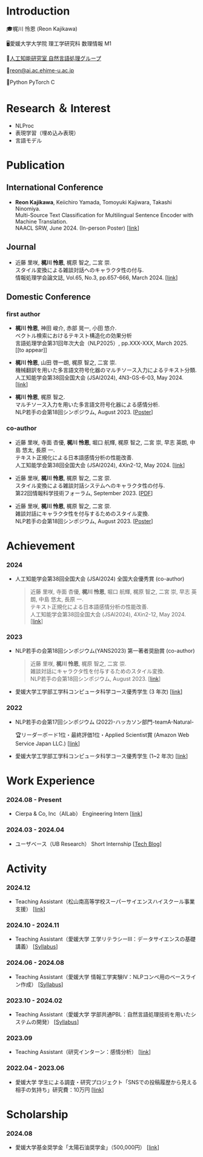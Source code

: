 # Introduction
:mortar_board:梶川 怜恩 (Reon Kajikawa)

🖥️愛媛大学大学院 理工学研究科 数理情報 M1

:microscope:[人工知能研究室 自然言語処理グループ](https://sites.google.com/view/ehime-nlp/)

:postbox:reon@ai.ac.ehime-u.ac.jp

:bug:Python PyTorch C

# Research ＆ Interest
- NLProc
- 表現学習（埋め込み表現）
- 言語モデル

# Publication

## International Conference
- **Reon Kajikawa**, Keiichiro Yamada, Tomoyuki Kajiwara, Takashi Ninomiya. <br>
Multi-Source Text Classification for Multilingual Sentence Encoder with Machine Translation. <br>
NAACL SRW, June 2024. (In-person Poster) [[link](https://aclanthology.org/2024.naacl-srw.24/)] 

## Journal
- 近藤 里咲, **梶川 怜恩**, 梶原 智之, 二宮 崇. <br>
スタイル変換による雑談対話へのキャラクタ性の付与. <br>
情報処理学会論文誌, Vol.65, No.3, pp.657-666, March 2024. [[link](https://ipsj.ixsq.nii.ac.jp/ej/?action=pages_view_main&active_action=repository_view_main_item_detail&item_id=233361&item_no=1&page_id=13&block_id=8)]

## Domestic Conference
### first author

- **梶川 怜恩**, 神田 峻介, 赤部 晃一, 小田 悠介. <br>
ベクトル検索におけるテキスト構造化の効果分析 <br>
言語処理学会第31回年次大会（NLP2025）, pp.XXX-XXX, March 2025. [[to appear]]

- **梶川 怜恩**, 山田 啓一朗, 梶原 智之, 二宮 崇. <br>
機械翻訳を用いた多言語文符号化器のマルチソース入力によるテキスト分類. <br>
人工知能学会第38回全国大会 (JSAI2024), 4N3-GS-6-03, May 2024. [[link](https://www.jstage.jst.go.jp/article/pjsai/JSAI2024/0/JSAI2024_4N3GS603/_article/-char/ja/)] <!-- \[[PDF](URL)\] -->

- **梶川 怜恩**, 梶原 智之. <br>
マルチソース入力を用いた多言語文符号化器による感情分析. <br>
NLP若手の会第18回シンポジウム, August 2023. [[Poster](https://github.com/Lemond-sp/Lemond-sp/blob/main/yans23_poster.pdf)] <!-- \[[PDF](URL)\] -->

### co-author
- 近藤 里咲, 寺面 杏優, **梶川 怜恩**, 堀口 航輝, 梶原 智之, 二宮 崇, 早志 英朗, 中島 悠太, 長原 一. <br>
テキスト正規化による日本語感情分析の性能改善. <br>
人工知能学会第38回全国大会 (JSAI2024), 4Xin2-12, May 2024. [[link](https://www.jstage.jst.go.jp/article/pjsai/JSAI2024/0/JSAI2024_4Xin212/_article/-char/ja/)] <!-- \[[PDF](URL)\] -->

- 近藤 里咲, **梶川 怜恩**, 梶原 智之, 二宮 崇. <br>
スタイル変換による雑談対話システムへのキャラクタ性の付与. <br>
第22回情報科学技術フォーラム, September 2023. [[PDF](https://moguranosenshi.sakura.ne.jp/publications/fit2023-kondo.pdf)] <!-- \[[PDF](URL)\] -->

- 近藤 里咲, **梶川 怜恩**, 梶原 智之, 二宮 崇. <br>
雑談対話にキャラクタ性を付与するためのスタイル変換. <br>
NLP若手の会第18回シンポジウム, August 2023. [[Poster](https://github.com/Lemond-sp/Lemond-sp/blob/main/yans23_poster_kondo.pdf)] <!-- \[[PDF](URL)\] -->

# Achievement
### 2024
- 人工知能学会第38回全国大会 (JSAI2024) 全国大会優秀賞 (co-author)
  
  > 近藤 里咲, 寺面 杏優, **梶川 怜恩**, 堀口 航輝, 梶原 智之, 二宮 崇, 早志 英朗, 中島 悠太, 長原 一. <br>
  > テキスト正規化による日本語感情分析の性能改善. <br>
  > 人工知能学会第38回全国大会 (JSAI2024), 4Xin2-12, May 2024. [[link](https://www.ai-gakkai.or.jp/about/award/jsai_award-conf/)]
  
### 2023
- NLP若手の会第18回シンポジウム(YANS2023) 第一著者奨励賞 (co-author)
  > 近藤 里咲, **梶川 怜恩**, 梶原 智之, 二宮 崇. <br>
  > 雑談対話にキャラクタ性を付与するためのスタイル変換. <br>
  > NLP若手の会第18回シンポジウム, August 2023. [[link](https://yans.anlp.jp/entry/award)]

- 愛媛大学工学部工学科コンピュータ科学コース優秀学生 (3 年次) [[link](https://www.cs.ehime-u.ac.jp/%E5%9C%A8%E5%AD%A6%E7%94%9F%E3%81%AE%E6%96%B9/%E5%84%AA%E7%A7%80%E5%AD%A6%E7%94%9F%E8%A1%A8%E5%BD%B0%E5%88%B6%E5%BA%A6/)]

### 2022
- NLP若手の会第17回シンポジウム (2022)-ハッカソン部門-teamA-Natural-

  :trophy:リーダーボード1位・最終評価1位・Applied Scientist賞 (Amazon Web Service Japan LLC.) [[link](https://yans.anlp.jp/entry/yans2022report)]

- 愛媛大学工学部工学科コンピュータ科学コース優秀学生 (1~2 年次) [[link](https://www.cs.ehime-u.ac.jp/%E5%9C%A8%E5%AD%A6%E7%94%9F%E3%81%AE%E6%96%B9/%E5%84%AA%E7%A7%80%E5%AD%A6%E7%94%9F%E8%A1%A8%E5%BD%B0%E5%88%B6%E5%BA%A6/)]

# Work Experience
### 2024.08 - Present
- Cierpa & Co, Inc（AILab） Engineering Intern [[link](https://herp.careers/v1/cierpa0905/JBaL-xUsJ7gk)]

### 2024.03 - 2024.04
- ユーザベース（UB Research） Short Internship [[Tech Blog](https://tech.uzabase.com/entry/2024/04/02/173958)]

# Activity
### 2024.12
- Teaching Assistant（松山南高等学校スーパーサイエンスハイスクール事業支援） [[link](https://x.com/EhimeNLP/status/1871456957984604492)]

### 2024.10 - 2024.11
- Teaching Assistant（愛媛大学 工学リテラシーⅢ：データサイエンスの基礎講義） [[Syllabus](https://campus.ehime-u.ac.jp/Portal/Public/Syllabus/SyllabusSearchStart.aspx?lct_year=2024&lct_cd=C5001&je_cd=1)]

### 2024.06 - 2024.08
- Teaching Assistant（愛媛大学 情報工学実験Ⅳ：NLPコンペ用のベースライン作成） [[Syllabus](https://campus.ehime-u.ac.jp/Portal/Public/Syllabus/SyllabusSearchStart.aspx?lct_year=2024&lct_cd=B5302&je_cd=1)]

### 2023.10 - 2024.02
- Teaching Assistant（愛媛大学 学部共通PBL：自然言語処理技術を用いたシステムの開発） [[Syllabus](https://campus.ehime-u.ac.jp/Portal/Public/Syllabus/SyllabusSearchStart.aspx?lct_year=2023&lct_cd=25094&je_cd=1)]
### 2023.09
- Teaching Assistant（研究インターン：感情分析） [[link](https://x.com/1sKeiichiro/status/1698184303849680958/photo/1)]

### 2022.04 - 2023.06
- 愛媛大学 学生による調査・研究プロジェクト「SNSでの投稿履歴から見える相手の気持ち」研究費：10万円 [[link](https://www.ehime-u.ac.jp/tp_20230626_projecte/)]

# Scholarship
### 2024.08
- 愛媛大学基金奨学金「太陽石油奨学金」（500,000円） [[link](https://www.taiyooil.net/news/2024/23-096.html)]
<!--
**Lemond-sp/Lemond-sp** is a ✨ _special_ ✨ repository because its `README.md` (this file) appears on your GitHub profile.
NAACL SRW24 (acceptance rate: 59.7%)
Here are some ideas to get you started:
[![LEON's GitHub stats](https://github-readme-stats.vercel.app/api?username=Lemond-sp&theme=vue-dark&show_icons=true)](https://github.com/Lemond-sp/)

[![Top Langs](https://github-readme-stats.vercel.app/api/top-langs/?username=Lemond-sp&theme=vue-dark&show_icons=true&layout=compact)](https://github.com/Lemond-sp/)
[![Twitter: kLeon496](https://img.shields.io/twitter/follow/kLeon496?style=social)](https://twitter.com/kLeon496)
- 🔭 こんに
- 🌱 I’m currently learning ...
- 👯 I’m looking to collaborate on ...a
- 🤔 I’m looking for help with ...
- 💬 Ask me about ...
- 📫 How to reach me: ...
- 😄 Pronouns: ...
- ⚡ Fun fact: ...
-->
